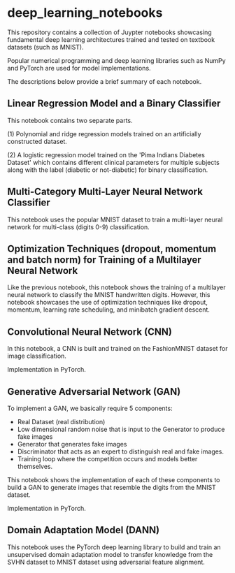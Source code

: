 # deep_learning_notebooks

This repository contains a collection of Juypter notebooks showcasing fundamental deep learning architectures trained and tested on textbook datasets (such as MNIST).

Popular numerical programming and deep learning libraries such as NumPy and PyTorch are used for model implementations.

The descriptions below provide a brief summary of each notebook.

## Linear Regression Model and a Binary Classifier

This notebook contains two separate parts.

(1) Polynomial and ridge regression models trained on an artificially constructed dataset.

(2) A logistic regression model trained on the 'Pima Indians Diabetes Dataset' which contains different clinical parameters for multiple subjects along with the label (diabetic or not-diabetic) for binary classification.

## Multi-Category Multi-Layer Neural Network Classifier

This notebook uses the popular MNIST dataset to train a multi-layer neural network for multi-class (digits 0-9) classification.

## Optimization Techniques (dropout, momentum and batch norm) for Training of a Multilayer Neural Network

Like the previous notebook, this notebook shows the training of a multilayer neural network to classify the MNIST handwritten digits. 
However, this notebook showcases the use of optimization techniques like dropout, momentum, learning rate scheduling, and minibatch gradient descent.

## Convolutional Neural Network (CNN)

In this notebook, a CNN is built and trained on the FashionMNIST dataset for image classification. 

Implementation in PyTorch.

## Generative Adversarial Network (GAN)

To implement a GAN, we basically require 5 components:

- Real Dataset (real distribution)
- Low dimensional random noise that is input to the Generator to produce fake images
- Generator that generates fake images
- Discriminator that acts as an expert to distinguish real and fake images.
- Training loop where the competition occurs and models better themselves.

This notebook shows the implementation of each of these components to build a GAN to generate images that resemble the digits from the MNIST dataset.

Implementation in PyTorch.

## Domain Adaptation Model (DANN)

This notebook uses the PyTorch deep learning library to build and train an unsupervised domain adaptation model to transfer knowledge from the SVHN dataset to MNIST dataset using adversarial feature alignment. 

